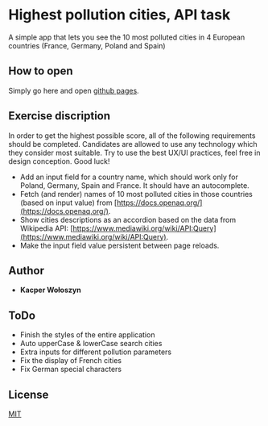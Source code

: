 # Highest pollution cities, API task

A simple app that lets you see the 10 most polluted cities in 4 European countries (France, Germany, Poland and Spain)

## How to open

Simply go here and open [github pages](https://kacpers93.github.io/Highest_pollution_cities__API_task/?).

## Exercise discription

In order to get the highest possible score, all of the following requirements should be completed. Candidates are allowed to use any technology which they consider most suitable. Try to use the best UX/UI practices, feel free in design conception. Good luck!

* Add an input field for a country name, which should work only for Poland, Germany, Spain and France. It should have an autocomplete.
* Fetch (and render) names of 10 most polluted cities in those countries (based on input value) from [https://docs.openaq.org/](https://docs.openaq.org/).
* Show cities descriptions as an accordion based on the data from Wikipedia API: [https://www.mediawiki.org/wiki/API:Query](https://www.mediawiki.org/wiki/API:Query).
* Make the input field value persistent between page reloads.

## Author

* **Kacper Wołoszyn** 


## ToDo
* Finish the styles of the entire application
* Auto upperCase & lowerCase search cities
* Extra inputs for different pollution parameters
* Fix the display of French cities
* Fix German special characters

## License
[MIT](https://choosealicense.com/licenses/mit/)
